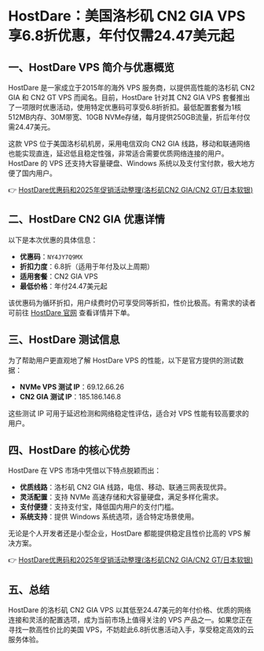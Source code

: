 # HostDare：美国洛杉矶 CN2 GIA VPS 享6.8折优惠，年付仅需24.47美元起

## 一、HostDare VPS 简介与优惠概览

HostDare 是一家成立于2015年的海外 VPS 服务商，以提供高性能的洛杉矶 CN2 GIA 和 CN2 GT VPS 而闻名。目前，HostDare 针对其 CN2 GIA VPS 套餐推出了一项限时优惠活动，使用特定优惠码可享受6.8折折扣。最低配置套餐为1核512MB内存、30M带宽、10GB NVMe存储，每月提供250GB流量，折后年付仅需24.47美元。

这款 VPS 位于美国洛杉矶机房，采用电信双向 CN2 GIA 线路，移动和联通网络也能实现直连，延迟低且稳定性强，非常适合需要优质网络连接的用户。HostDare 的 VPS 还支持大容量硬盘、Windows 系统以及支付宝付款，极大地方便了国内用户。

👉 [HostDare优惠码和2025年促销活动整理(洛杉矶CN2 GIA/CN2 GT/日本软银)](https://bit.ly/hostdare)

## 二、HostDare CN2 GIA 优惠详情

以下是本次优惠的具体信息：

- **优惠码**：`NY4JY7Q9MX`  
- **折扣力度**：6.8折（适用于年付及以上周期）  
- **适用套餐**：CN2 GIA VPS  
- **最低价格**：年付24.47美元起  

该优惠码为循环折扣，用户续费时仍可享受同等折扣，性价比极高。有需求的读者可前往 [HostDare 官网](https://bit.ly/hostdare) 查看详情并下单。

## 三、HostDare 测试信息

为了帮助用户更直观地了解 HostDare VPS 的性能，以下是官方提供的测试数据：

- **NVMe VPS 测试 IP**：69.12.66.26  
- **CN2 GIA 测试 IP**：185.186.146.8  

这些测试 IP 可用于延迟检测和网络稳定性评估，适合对 VPS 性能有较高要求的用户。

## 四、HostDare 的核心优势

HostDare 在 VPS 市场中凭借以下特点脱颖而出：

- **优质线路**：洛杉矶 CN2 GIA 线路，电信、移动、联通三网表现优异。  
- **灵活配置**：支持 NVMe 高速存储和大容量硬盘，满足多样化需求。  
- **支付便捷**：支持支付宝，降低国内用户的支付门槛。  
- **系统支持**：提供 Windows 系统选项，适合特定场景使用。  

无论是个人开发者还是小型企业，HostDare 都能提供稳定且性价比高的 VPS 解决方案。

👉 [HostDare优惠码和2025年促销活动整理(洛杉矶CN2 GIA/CN2 GT/日本软银)](https://bit.ly/hostdare)

## 五、总结

HostDare 的洛杉矶 CN2 GIA VPS 以其低至24.47美元的年付价格、优质的网络连接和灵活的配置选项，成为当前市场上值得关注的 VPS 产品之一。如果您正在寻找一款高性价比的美国 VPS，不妨趁此6.8折优惠活动入手，享受稳定高效的云服务体验。